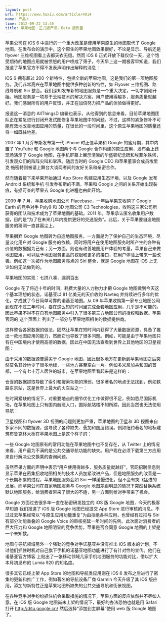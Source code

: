 ```yaml
---
layout: post
url: https://www.huxiu.com/article/4014
name: 产品＋
time: 2012-09-22 13:40
title: 苹果地图：正式版产品，Beta 版质量
---
```

苹果公司在 iOS 6 中进行的一个重大改革是使用苹果原生的地图取代了 Google 地图。在发布会的演示中，这个原生的苹果地图效果很好，不论是显示、导航还是 flyover 三维视图看上去都天衣无缝。然而 iOS 6 正式开放下载仅仅一天，这个饱受期待的地图应用就被愤怒的用户喷成了筛子，今天早上这一期极客早知道，我们报道了苹果官方不得不发表声明作出解释的消息：

iOS 6 拥有超过 200 个新特性，包括全新的苹果地图，这是我们的第一项地图服务。我们非常高兴在苹果地图中提供多种创新的特性，如 Flyover 三维视图、路线导航和 Siri 整合。我们深知发布新的地图服务是一个重大决定，一切才刚刚开始。地图服务是一项基于云端技术的解决方案，用户使用得越多，服务质量就越好。我们感谢所有的用户反馈，并正在加倍努力把产品的体验做得更好。

报道这一消息的 AllThingsD 编辑也表示，从他得到的信息来看，目前苹果地图团队正在紧急进行封闭开发试图修复苹果地图中的问题。不过，这样的紧急修补不可能有效地改善地图应用的质量，在很长的一段时间里，这个原生苹果地图的质量还将一如既往地差。

2007 年 1 月乔布斯发布第一代 iPhone 时正值苹果和 Google 的蜜月期，其中内置了 YouTube 和 Google 地图两个与 Google 合作构建的原生应用，发布会上还现场演示了 Google 地图，在手机屏幕上展示清晰的华盛顿纪念碑和埃菲尔铁塔，引发观众们的阵阵尖叫和掌声。随后当时的 Google CEO 和苹果董事会成员埃里克·施密特则被请上舞台大谈两者间的友好关系和亲密合作。

然而随着接下来苹果开始通过 App Store 构建应用生态环境，以及 Google 发布 Android 系统和手机 引发乔布斯的不满，苹果和 Google 之间的关系开始出现裂痕，有据可查的苹果去 Google 化进程也由此开始。

2009 年 7 月，苹果收购地图公司 Placebase，一年后苹果又收购了 Google Earth 的竞争对手 Poly9 和 3D 地图公司 C3 Technologies，收购这三家公司所获得的团队和技术成为了苹果地图的基础。2011 年，苹果承认匿名收集用户数据，目的是“为了在未来几年内提供更好的交通服务”。此后，关于苹果要自造地图服务的猜测一直甚嚣尘上。

苹果摒弃 Google 地图转为自造地图服务，一方面是为了保护自己的生态环境，尽量淡化用户对 Google 服务的依赖，同时将用户在使用地图服务时所产生的各种有价值的数据据为己有；另一方面，则也有改善地图用户体验的考量，苹果自己来做地图应用，可以赋予地图服务更高的权限和更多的接口，在用户体验上带来一些改善。例如这一次被作为地图服务亮点的 Siri 整合，就是 Google 地图在 iOS 上无论如何无法做到的。

苹果地图的实现：七拼八凑，漏洞百出

Google 花了将近十年的时间，耗费大量的人力物力才把 Google 地图做到今天这个基本理想的状态，诺基亚以 81 亿美元的天价收购 Navteq 并持续进行多年的优化，才成就了今日简单可靠的诺基亚地图。从 09 年苹果收购第一家专业地图公司到现在不过三年时间，要在这么短的时间里完成全套地图应用，几乎是不可能的。因此苹果不得不在自有地图服务中引入了很多第三方地图公司的授权和数据。苹果官网的 这个页面上 列出了一部分与苹果地图相关的数据提供商。

这样整合各家数据的做法，固然让苹果在短时间内获得了大量数据资源，具备了推出一款地图应用的能力，然而它也导致了很多问题。例如，可能是由于苹果地图只有在中国境内才使用高德的数据，因此在中国无法查看到世界上其他地区的卫星视图：

由于采用的数据源普遍劣于 Google 地图，因此很多地方在更新到苹果地图之后突然莫名其妙地少了很多地标，一些地方甚至空白一片。例如多米尼加共和国的首都，一个有七十万人居住的城市，在苹果地图里看起来是这样的：

仓促的数据抓取导致了索引和搜索功能的薄弱，很多著名的地点无法找到，例如铁路东京站，这是世界上最大的火车站之一：

在时间紧缺的情况下，对重要地点的细节优化工作做得很不足，例如悉尼国际机场，在苹果地图上只有国内航班入口，国际航站楼不知所踪，因此当然也无法使用导航：

卫星视图和 flyover 3D 视图的问题则更加严重，苹果地图的卫星和 3D 视图来自多家不同的数据源，这导致了各种缺失、叠加和图层错误。例如纽约著名的地标建筑布鲁克林大桥在苹果地图上是这个样子的：

一些 Google 地图原有的常用功能在苹果地图中也不复存在，从 Twitter 上的情况来看，用户最为不满的是公共交通导航功能的缺失。用户现在必须下载第三方应用来自行解决公交换乘的查询问题。

虽然苹果方面的声明中表示“用户使用得越多，服务质量就越好”，官网招聘信息则显示苹果在密集招收地图相关的技术人员加紧改进产品，但是地图服务的改善是一个长期积累的过程，苹果地图服务会如 Siri 一样缓慢进化，但不会有突飞猛进的发展。而苹果公司在自家地图服务与 Google 地图差距明显的情况下突然替换系统默认地图服务，给消费者带来了很大的不适，另一方面则给对手带来了机会。

Google 方面过去很多年一直在秘密研发独立的 iOS 版 Google 地图，今天的极客早知道 我们报道了 iOS 版 Google 地图已经提交 App Store 进行审核的消息。不过过去苹果经常以“与原生应用功能重复”为由拒绝各种应用，也曾经有过把与 Siri 有部分功能重叠的 Google Voice 的审核拖延一年时间的先例。此次面对消费者的巨大压力和 Google 地图明显的竞争优势，苹果是否会同意 Google 地图的上架是一个未知数。

地图与导航领域另外一个强劲的竞争对手诺基亚并没有推出 iOS 版本的计划，不过他们抓住时机对自己旗下手机的诺基亚地图功能进行了有针对性的宣传。他们在 诺基亚官方博客 上贴出了一张移动领域几家手机地图服务的功能对比，借以扩大本月初发布的 Lumia 920 的知名度。

很多其它已经上架 App Store 的地图和导航类应用则在 iOS 6 发布之后进行了密集的更新和推广工作，例如著名的导航设备厂商 Garmin 今天升级了其 iOS 版应用，添加的新特性正是苹果地图所缺失的公共交通导航和街景视图。

在各种竞争对手纷纷抓住机会采取措施的情况下，苹果方面的反应依然并不尽如人意。在 iOS 版 Google 地图尚未上架的情况下，最好的办法恐怕也就是用 Safari 打开 http://ditu.google.cn/ 然后选择“添加到主屏幕”使用 web 版 Google 地图了。

